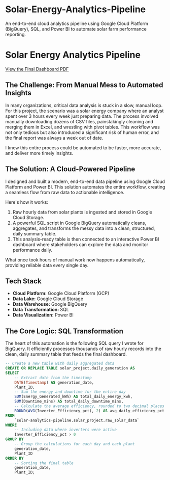 # Solar-Energy-Analytics-Pipeline
An end-to-end cloud analytics pipeline using Google Cloud Platform (BigQuery), SQL, and Power BI to automate solar farm performance reporting.
# Solar Energy Analytics Pipeline

[View the Final Dashboard PDF](Solar_Analytics_Dashboard.pdf)

## The Challenge: From Manual Mess to Automated Insights

In many organizations, critical data analysis is stuck in a slow, manual loop. For this project, the scenario was a solar energy company where an analyst spent over 3 hours every week just preparing data. The process involved manually downloading dozens of CSV files, painstakingly cleaning and merging them in Excel, and wrestling with pivot tables. This workflow was not only tedious but also introduced a significant risk of human error, and the final report was always a week out of date.

I knew this entire process could be automated to be faster, more accurate, and deliver more timely insights.

## The Solution: A Cloud-Powered Pipeline

I designed and built a modern, end-to-end data pipeline using Google Cloud Platform and Power BI. This solution automates the entire workflow, creating a seamless flow from raw data to actionable intelligence.

Here's how it works:
1.  Raw hourly data from solar plants is ingested and stored in Google Cloud Storage.
2.  A powerful SQL script in Google BigQuery automatically cleans, aggregates, and transforms the messy data into a clean, structured, daily summary table.
3.  This analysis-ready table is then connected to an interactive Power BI dashboard where stakeholders can explore the data and monitor performance daily.

What once took hours of manual work now happens automatically, providing reliable data every single day.

## Tech Stack
* **Cloud Platform:** Google Cloud Platform (GCP)
* **Data Lake:** Google Cloud Storage
* **Data Warehouse:** Google BigQuery
* **Data Transformation:** SQL
* **Data Visualization:** Power BI

## The Core Logic: SQL Transformation
The heart of this automation is the following SQL query I wrote for BigQuery. It efficiently processes thousands of raw hourly records into the clean, daily summary table that feeds the final dashboard.

```sql
-- Create a new table with daily aggregated data
CREATE OR REPLACE TABLE solar_project.daily_generation AS
SELECT
    -- Extract date from the timestamp
    DATE(Timestamp) AS generation_date,
    Plant_ID,
    -- Sum the energy and downtime for the entire day
    SUM(Energy_Generated_kWh) AS total_daily_energy_kwh,
    SUM(Downtime_mins) AS total_daily_downtime_mins,
    -- Calculate the average efficiency, rounded to two decimal places
    ROUND(AVG(Inverter_Efficiency_pct), 2) AS avg_daily_efficiency_pct
FROM
    `solar-analytics-pipeline.solar_project.raw_solar_data`
WHERE
    -- Including data where inverters were active
    Inverter_Efficiency_pct > 0
GROUP BY
    -- Group the calculations for each day and each plant
    generation_date,
    Plant_ID
ORDER BY
    -- Sorting the final table
    generation_date,
    Plant_ID;
